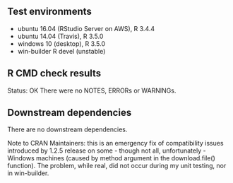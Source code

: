 ## Test environments
* ubuntu 16.04 (RStudio Server on AWS), R 3.4.4
* ubuntu 14.04 (Travis), R 3.5.0
* windows 10 (desktop), R 3.5.0
* win-builder R devel (unstable)

## R CMD check results
Status: OK
There were no NOTES, ERRORs or WARNINGs. 

## Downstream dependencies
There are no downstream dependencies.

Note to CRAN Maintainers: this is an emergency fix of compatibility issues introduced by 1.2.5 release on some - though not all, unfortunately - Windows machines (caused by method argument in the download.file() function). 
The problem, while real, did not occur during my unit testing, nor in win-builder.
